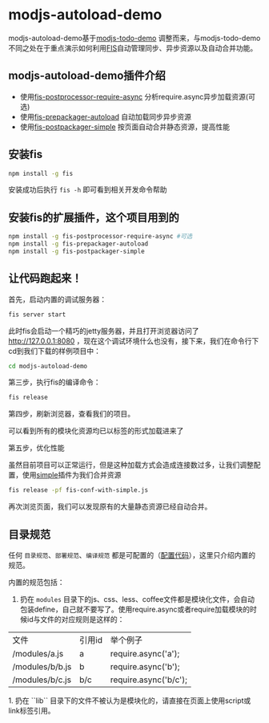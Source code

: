 modjs-autoload-demo
=====================================

modjs-autoload-demo基于[modjs-todo-demo](https://github.com/fouber/modjs-todo-demo) 调整而来，与modjs-todo-demo不同之处在于重点演示如何利用[FIS](https://github.com/fex-team/fis)自动管理同步、异步资源以及自动合并功能。

## modjs-autoload-demo插件介绍
 - 使用[fis-postprocessor-require-async](https://github.com/xiangshouding/fis-postprocessor-require-async) 分析require.async异步加载资源(可选)
 - 使用[fis-prepackager-autoload](https://github.com/hefangshi/fis-prepackager-autoload) 自动加载同步异步资源
 - 使用[fis-postpackager-simple](https://github.com/hefangshi/fis-postpackager-simple) 按页面自动合并静态资源，提高性能

## 安装fis

```bash
npm install -g fis
```

安装成功后执行 ``fis -h`` 即可看到相关开发命令帮助

## 安装fis的扩展插件，这个项目用到的

```bash
npm install -g fis-postprocessor-require-async #可选
npm install -g fis-prepackager-autoload
npm install -g fis-postpackager-simple
```

## 让代码跑起来！

首先，启动内置的调试服务器：

```bash
fis server start
```

此时fis会启动一个精巧的jetty服务器，并且打开浏览器访问了 http://127.0.0.1:8080 ，现在这个调试环境什么也没有，接下来，我们在命令行下cd到我们下载的样例项目中：

```bash
cd modjs-autoload-demo
```

第三步，执行fis的编译命令：

```bash
fis release
```

第四步，刷新浏览器，查看我们的项目。

可以看到所有的模块化资源均已以标签的形式加载进来了

第五步，优化性能

虽然目前项目可以正常运行，但是这种加载方式会造成连接数过多，让我们调整配置，使用[simple](https://github.com/hefangshi/fis-postpackager-simple)插件为我们合并资源

```bash
fis release -pf fis-conf-with-simple.js
```

再次浏览页面，我们可以发现原有的大量静态资源已经自动合并。

## 目录规范

任何 ``目录规范``、``部署规范``、``编译规范`` 都是可配置的（[配置代码](https://github.com/hefangshi/modjs-autoload-demo/blob/master/fis-conf.js)），这里只介绍内置的规范。

内置的规范包括：

1. 扔在 ``modules`` 目录下的js、css、less、coffee文件都是模块化文件，会自动包装define，自己就不要写了。使用require.async或者require加载模块的时候id与文件的对应规则是这样的：
<table>
    <tr>
        <td>文件</td>
        <td>引用id</td>
        <td>举个例子</td>
    </tr>
    <tr>
        <td>/modules/a.js</td>
        <td>a</td>
        <td>require.async('a');</td>
    </tr>
    <tr>
        <td>/modules/b/b.js</td>
        <td>b</td>
        <td>require.async('b');</td>
    </tr>
    <tr>
        <td>/modules/b/c.js</td>
        <td>b/c</td>
        <td>require.async('b/c');</td>
    </tr>
</table>
1. 扔在 ``lib`` 目录下的文件不被认为是模块化的，请直接在页面上使用script或link标签引用。